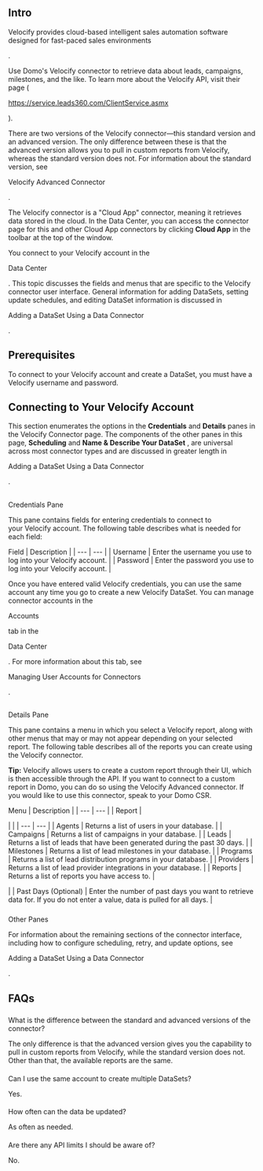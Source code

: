

Intro
-------

Velocify provides cloud-based intelligent sales automation software designed for fast-paced sales environments

.

Use Domo's Velocify connector to retrieve data about leads, campaigns, milestones, and the like. To learn more about the Velocify API, visit their page (

https://service.leads360.com/ClientService.asmx

).


 There are two versions of the Velocify connector—this standard version and an advanced version. The only difference between these is that the advanced version allows you to pull in custom reports from Velocify, whereas the standard version does not. For information about the standard version, see

Velocify Advanced Connector

.


 The Velocify connector is a "Cloud App" connector, meaning it retrieves data stored in the cloud. In the Data Center, you can access the connector page for this and other Cloud App connectors by clicking
 **Cloud App**
 in the toolbar at the top of the window.


 You connect to your Velocify account in the

Data Center

. This topic discusses the fields and menus that are specific to the Velocify connector user interface. General information for adding DataSets, setting update schedules, and editing DataSet information is discussed in

Adding a DataSet Using a Data Connector

.


 Prerequisites
---------------

To connect to your Velocify account and create a DataSet, you must have a Velocify username and password.


 Connecting to Your Velocify Account
-------------------------------------

This section enumerates the options in the
 **Credentials**
 and
 **Details**
 panes in the Velocify Connector page. The components of the other panes in this page,
 **Scheduling**
 and
 **Name & Describe Your DataSet**
 , are universal across most connector types and are discussed in greater length in

Adding a DataSet Using a Data Connector

.

##
 Credentials Pane

This pane contains fields for entering credentials to connect to your Velocify account. The following table describes what is needed for each field:


 Field
  |
 Description
  |
| --- | --- |
|
 Username
  |
 Enter the username you use to log into your Velocify account.
  |
|
 Password
  |
 Enter the password you use to log into your Velocify account.
  |

Once you have entered valid Velocify credentials, you can use the same account any time you go to create a new Velocify DataSet. You can manage connector accounts in the

Accounts

tab in the

Data Center

. For more information about this tab, see

Managing User Accounts for Connectors

.

##
 Details Pane

This pane contains a menu in which you select a Velocify report, along with other menus that may or may not appear depending on your selected report. The following table describes all of the reports you can create using the Velocify connector.


**Tip:**
 Velocify allows users to create a custom report through their UI, which is then accessible through the API. If you want to connect to a custom report in Domo, you can do so using the Velocify Advanced connector. If you would like to use this connector, speak to your Domo CSR.


 Menu
  |
 Description
  |
| --- | --- |
|
 Report
  |

  |  |
| --- | --- |
|
 Agents
  |
 Returns a list of users in your database.
  |
|
 Campaigns
  |
 Returns a list of campaigns in your database.
  |
|
 Leads
  |
 Returns a list of leads that have been generated during the past 30 days.
  |
|
 Milestones
  |
 Returns a list of lead milestones in your database.
  |
|
 Programs
  |
 Returns a list of lead distribution programs in your database.
  |
|
 Providers
  |
 Returns a list of lead provider integrations in your database.
  |
|
 Reports
  |
 Returns a list of reports you have access to.
  |


 |
|
 Past Days (Optional)
  |
 Enter the number of past days you want to retrieve data for. If you do not enter a value, data is pulled for all days.
  |


###
 Other Panes

For information about the remaining sections of the connector interface, including how to configure scheduling, retry, and update options, see

Adding a DataSet Using a Data Connector

.


 FAQs
------


#####
 What is the difference between the standard and advanced versions of the connector?

The only difference is that the advanced version gives you the capability to pull in custom reports from Velocify, while the standard version does not. Other than that, the available reports are the same.

####
 Can I use the same account to create multiple DataSets?

Yes.

####
 How often can the data be updated?

As often as needed.

####
 Are there any API limits I should be aware of?

No.

